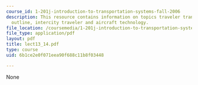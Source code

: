 ```yaml
---
course_id: 1-201j-introduction-to-transportation-systems-fall-2006
description: This resource contains information on topics traveler transportation
  outline, intercity traveler and aircraft technology.
file_location: /coursemedia/1-201j-introduction-to-transportation-systems-fall-2006/6b1ce2e0f071eea90f688c11b8f03448_lect13_14.pdf
file_type: application/pdf
layout: pdf
title: lect13_14.pdf
type: course
uid: 6b1ce2e0f071eea90f688c11b8f03448

---
```

None